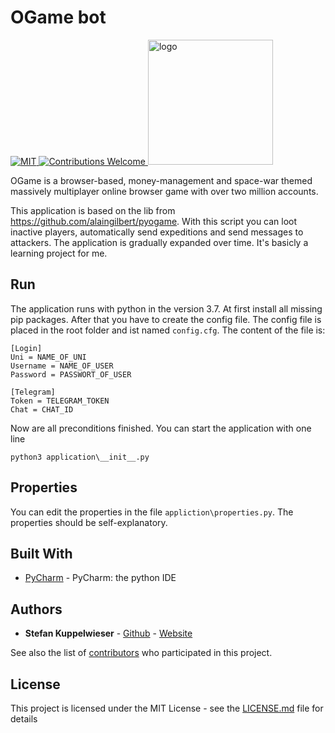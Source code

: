 # OGame bot
<a href="https://opensource.org/licenses/MIT">
  <img src="https://img.shields.io/badge/License-MIT-red.svg"
      alt="MIT">
</a>
<a href="https://github.com/TeamDF14/Latex-Template/issues">
   <img src="https://img.shields.io/badge/contributions-welcome-brightgreen.svg?style=flat"
        alt="Contributions Welcome">
</a>

<img src="https://github.com/alaingilbert/pyogame/blob/develop/logo.png?raw=true" width="200" alt="logo">

OGame is a browser-based, money-management and space-war themed massively multiplayer online browser game with over 
two million accounts.

This application is based on the lib from https://github.com/alaingilbert/pyogame.
With this script you can loot inactive players, automatically send expeditions and send messages to attackers. The application is gradually expanded over time. It's basicly a learning project for me.

## Run
The application runs with python in the version 3.7. At first install all missing pip packages. After that you have to create the config file. The config file is placed in the root folder and ist named ```config.cfg```. The content of the file is:

```
[Login]
Uni = NAME_OF_UNI
Username = NAME_OF_USER
Password = PASSWORT_OF_USER

[Telegram]
Token = TELEGRAM_TOKEN
Chat = CHAT_ID
```
Now are all preconditions finished. You can start the application with one line

```python3 application\__init__.py```

## Properties
You can edit the properties in the file ```appliction\properties.py```. The properties should be self-explanatory.


## Built With

* [PyCharm](https://www.jetbrains.com/de-de/pycharm/) - PyCharm: the python IDE


## Authors

* **Stefan Kuppelwieser** - [Github](https://github.com/StefanKuppelwieser) - [Website](https://wwww.kuppelwieser.net)

See also the list of [contributors](https://github.com/StefanKuppelwieser/ogame/graphs/contributors) who participated in this project.

## License

This project is licensed under the MIT License - see the [LICENSE.md](LICENSE.md) file for details
